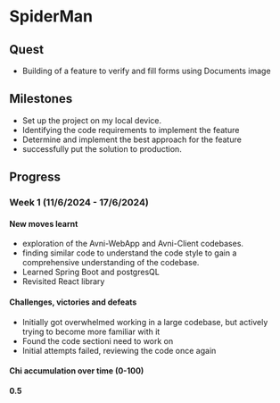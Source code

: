 # SpiderMan

## Quest
- Building of a feature to verify and fill forms using Documents image 

## Milestones
- Set up the project on my local device.
- Identifying the code requirements to implement the feature
- Determine and implement the best approach for the feature
- successfully put the solution to production.
## Progress

### Week 1 (11/6/2024 - 17/6/2024)
#### New moves learnt
- exploration of the Avni-WebApp and Avni-Client codebases.
- finding similar code to understand the code style to gain a comprehensive understanding of the codebase.
- Learned Spring Boot and postgresQL
- Revisited React library

#### Challenges, victories and defeats
- Initially got overwhelmed working in a large codebase, but actively trying to become more familiar with it
- Found the code sectioni need to work on
- Initial attempts failed, reviewing the code once again

#### Chi accumulation over time (0-100)
**0.5**
